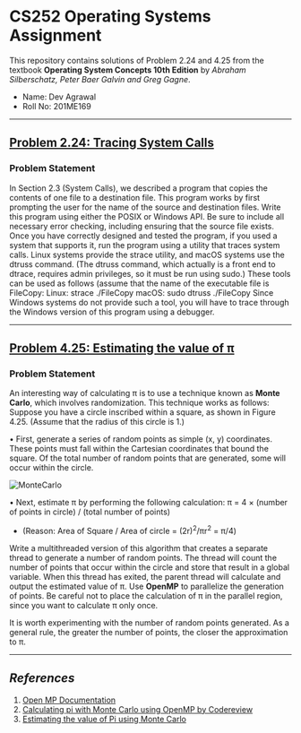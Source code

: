 # CS252 Operating Systems Assignment
This repository contains solutions of Problem 2.24 and 4.25 from the textbook **Operating System Concepts 10th Edition** by _Abraham Silberschatz, Peter Baer Galvin and Greg Gagne_. 
- Name: Dev Agrawal 
- Roll No: 201ME169
---
## [Problem 2.24: Tracing System Calls](https://github.com/DevAgrawal04/OperatingSystems_Assignment_CS252/tree/main/Q_2.24)

### Problem Statement
In Section 2.3 (System Calls), we described a program that copies the contents of one file
to a destination file. This program works by first prompting the user for
the name of the source and destination files. Write this program using
either the POSIX or Windows API. Be sure to include all necessary error
checking, including ensuring that the source file exists.
Once you have correctly designed and tested the program, if you used
a system that supports it, run the program using a utility that traces system calls. Linux systems provide the strace utility, and macOS systems
use the dtruss command. (The dtruss command, which actually is a
front end to dtrace, requires admin privileges, so it must be run using
sudo.) These tools can be used as follows (assume that the name of the
executable file is FileCopy:
Linux:
strace ./FileCopy
macOS:
sudo dtruss ./FileCopy
Since Windows systems do not provide such a tool, you will have to
trace through the Windows version of this program using a debugger.

---
## [Problem 4.25: Estimating the value of π](https://github.com/DevAgrawal04/OperatingSystems_Assignment_CS252/tree/main/Q_4.25)

### Problem Statement
An interesting way of calculating π is to use a technique known as **Monte
Carlo**, which involves randomization. This technique works as follows:
Suppose you have a circle inscribed within a square, as shown in
Figure 4.25. (Assume that the radius of this circle is 1.)

• First, generate a series of random points as simple (x, y) coordinates.
These points must fall within the Cartesian coordinates that bound
the square. Of the total number of random points that are generated,
some will occur within the circle.

![MonteCarlo](https://media.geeksforgeeks.org/wp-content/uploads/MonteCarlo.png)

• Next, estimate π by performing the following calculation:
π = 4 × (number of points in circle) / (total number of points)
- (Reason: Area of Square / Area of circle = (2r)<sup>2</sup>/πr<sup>2</sup>  = π/4)

Write a multithreaded version of this algorithm that creates a separate
thread to generate a number of random points. The thread will count
the number of points that occur within the circle and store that result
in a global variable. When this thread has exited, the parent thread will
calculate and output the estimated value of π.
Use **OpenMP** to parallelize the generation of points. Be
careful not to place the calculation of π in the parallel region, since you
want to calculate π only once.

It is worth experimenting with the number of random points generated. As a general rule, the
greater the number of points, the closer the approximation to π.

---

## _References_
1. [Open MP Documentation](https://github.com/ResearchComputing/Documentation/blob/main/docs/programming/OpenMP-C.md)
2. [Calculating pi with Monte Carlo using OpenMP by Codereview](https://codereview.stackexchange.com/questions/256274/calculating-pi-with-monte-carlo-using-openmp)
3. [Estimating the value of Pi using Monte Carlo](https://www.geeksforgeeks.org/estimating-value-pi-using-monte-carlo/)
